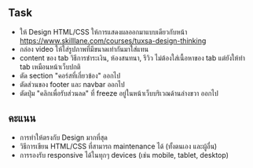 ## Task
- ให้ Design HTML/CSS ให้การแสดงผลออกมาแบบเดียวกับหน้า https://www.skilllane.com/courses/tuxsa-design-thinking
- กล่อง video ให้ใส่รูปภาพที่มีขนาดเท่ากันมาใส่แทน
- content ของ tab วิธีการชำระเงิน, ห้องสนทนา, รีวิว ไม่ต้องใส่เนื้อหาของ tab แต่ยังให้ทำ tab เหมือนหน้าเว็บปกติ
- ตัด section "คอร์สที่เกี่ยวข้อง" ออกไป
- ตัดส่วนของ footer และ navbar ออกไป
- ตัดปุ่ม "คลิกเพื่อรับส่วนลด" ที่ freeze อยู่ในหน้าเว็บบริเวณด้านล่างขวา ออกไป

## คะแนน
- การทำให้ตรงกับ Design มากที่สุด
- วิธีการเขียน HTML/CSS ที่สามารถ maintenance ได้ (ทั้งตนเอง และผู้อื่น)
- การรองรับ responsive ได้ในทุกๆ devices (เช่น mobile, tablet, desktop)

